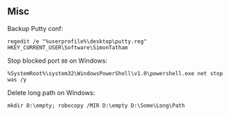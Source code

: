 ## Misc

Backup Putty conf:

```
regedit /e "%userprofile%\desktop\putty.reg" HKEY_CURRENT_USER\Software\SimonTatham
```


Stop blocked port `80` on Windows:

```
%SystemRoot%\system32\WindowsPowerShell\v1.0\powershell.exe net stop was /y
```


Delete long path on Windows:

```
mkdir D:\empty; robocopy /MIR D:\empty D:\Some\Long\Path
```
